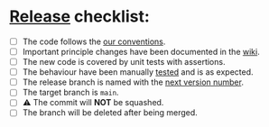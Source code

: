 # [Release](https://github.com/my-cloud/ruthenium/blob/83-improve-contributing-documentation/CONTRIBUTING.md#release) checklist:
- [ ] The code follows the [our conventions](https://github.com/my-cloud/ruthenium/blob/83-improve-contributing-documentation/CONTRIBUTING.md#go).
- [ ] Important principle changes have been documented in the [wiki](https://github.com/my-cloud/ruthenium/wiki).
- [ ] The new code is covered by unit tests with assertions.
- [ ] The behaviour have been manually [tested](https://github.com/my-cloud/ruthenium/wiki/Usage) and is as expected.
- [ ] The release branch is named with the [next version number](https://github.com/semantic-release/semantic-release/blob/master/docs/recipes/release-workflow/maintenance-releases.md#publishing-maintenance-releases).
- [ ] The target branch is `main`.
- [ ] ⚠ The commit will **NOT** be squashed.
- [ ] The branch will be deleted after being merged.